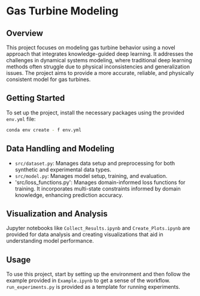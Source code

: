 # Gas Turbine Modeling

## Overview

This project focuses on modeling gas turbine behavior using a novel approach that integrates knowledge-guided deep
learning. It addresses the challenges in dynamical systems modeling, where traditional deep learning methods often
struggle due to physical inconsistencies and generalization issues. The project aims to provide a more accurate,
reliable, and physically consistent model for gas turbines.

## Getting Started

To set up the project, install the necessary packages using the provided `env.yml` file:

```bash
conda env create - f env.yml
```

## Data Handling and Modeling

- `src/dataset.py`: Manages data setup and preprocessing for both synthetic and experimental data types.
- `src/model.py`: Manages model setup, training, and evaluation.
- 'src/loss_functions.py': Manages domain-informed loss functions for training. It incorporates multi-state constraints
  informed by domain knowledge, enhancing prediction accuracy.

## Visualization and Analysis

Jupyter notebooks like `Collect_Results.ipynb` and `Create_Plots.ipynb` are provided for data analysis and creating
visualizations that aid in understanding model performance.

## Usage

To use this project, start by setting up the environment and then follow the example provided in `Example.ipynb` to get
a sense of the workflow. `run_experiments.py` is provided as a template for running experiments.
